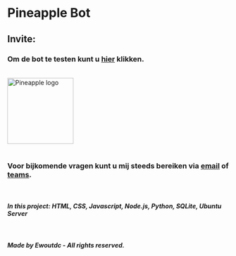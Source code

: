 # **Pineapple Bot**
## **Invite:**
### Om de bot te testen kunt u <a href="https://discord.com/oauth2/authorize?client_id=463388759866474506&scope=bot&permissions=8">hier</a> klikken.
<br>
<a href="https://www.pineapplebot.ga/"><img src="https://i.imgur.com/K0uUxXb.png" title="Pineapple Logo" alt="Pineapple logo" width="150"/></a>
<br>
<br>

### **Voor bijkomende vragen kunt u mij steeds bereiken via <a href="mailto:ewout.decoster@student.hogent.be">email</a> of <a href="https://teams.microsoft.com/l/chat/0/0?users=ewout.decoster@student.hogent.be">teams</a>.**
<br>

#### ***In this project:*** *HTML, CSS, Javascript, Node.js, Python, SQLite, Ubuntu Server*

<br>

##### Made by Ewoutdc - All rights reserved.